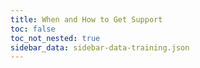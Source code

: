 ```yaml
---
title: When and How to Get Support
toc: false
toc_not_nested: true
sidebar_data: sidebar-data-training.json
---
```

